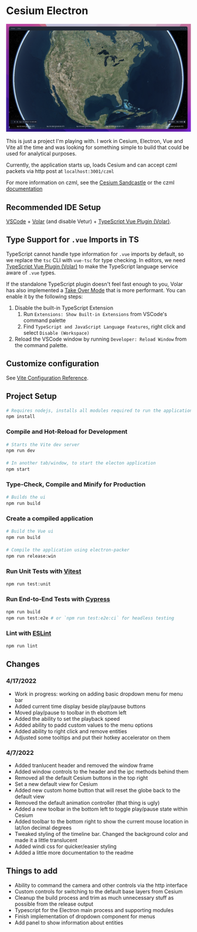 # Cesium Electron

![Cesium Electron!](./screenshot.png "Cesium Electron")

This is just a project I'm playing with. I work in Cesium, Electron, Vue and Vite all the time and was looking for something simple to build that could be used for analytical purposes.

Currently, the application starts up, loads Cesium and can accept czml packets via http post at `localhost:3001/czml`

For more information on czml, see the [Cesium Sandcastle](https://sandcastle.cesium.com/) or the czml [documentation](https://github.com/AnalyticalGraphicsInc/czml-writer/wiki/CZML-Guide)

## Recommended IDE Setup

[VSCode](https://code.visualstudio.com/) + [Volar](https://marketplace.visualstudio.com/items?itemName=johnsoncodehk.volar) (and disable Vetur) + [TypeScript Vue Plugin (Volar)](https://marketplace.visualstudio.com/items?itemName=johnsoncodehk.vscode-typescript-vue-plugin).

## Type Support for `.vue` Imports in TS

TypeScript cannot handle type information for `.vue` imports by default, so we replace the `tsc` CLI with `vue-tsc` for type checking. In editors, we need [TypeScript Vue Plugin (Volar)](https://marketplace.visualstudio.com/items?itemName=johnsoncodehk.vscode-typescript-vue-plugin) to make the TypeScript language service aware of `.vue` types.

If the standalone TypeScript plugin doesn't feel fast enough to you, Volar has also implemented a [Take Over Mode](https://github.com/johnsoncodehk/volar/discussions/471#discussioncomment-1361669) that is more performant. You can enable it by the following steps:

1. Disable the built-in TypeScript Extension
   1. Run `Extensions: Show Built-in Extensions` from VSCode's command palette
   2. Find `TypeScript and JavaScript Language Features`, right click and select `Disable (Workspace)`
2. Reload the VSCode window by running `Developer: Reload Window` from the command palette.

## Customize configuration

See [Vite Configuration Reference](https://vitejs.dev/config/).

## Project Setup

```sh
# Requires nodejs, installs all modules required to run the application
npm install
```

### Compile and Hot-Reload for Development

```sh
# Starts the Vite dev server
npm run dev

# In another tab/window, to start the electon application
npm start
```

### Type-Check, Compile and Minify for Production

```sh
# Builds the ui
npm run build
```

### Create a compiled application

```sh
# Build the Vue ui
npm run build

# Compile the application using electron-packer
npm run release:win
```

### Run Unit Tests with [Vitest](https://vitest.dev/)

```sh
npm run test:unit
```

### Run End-to-End Tests with [Cypress](https://www.cypress.io/)

```sh
npm run build
npm run test:e2e # or `npm run test:e2e:ci` for headless testing
```

### Lint with [ESLint](https://eslint.org/)

```sh
npm run lint
```

## Changes

### 4/17/2022
- Work in progress: working on adding basic dropdown menu for menu bar
- Added current time display beside play/pause buttons
- Moved play/pause to toolbar in th ebottom left
- Added the ability to set the playback speed
- Added ability to padd custom values to the menu options
- Added ability to right click and remove entities
- Adjusted some tooltips and put their hotkey accelerator on them

### 4/7/2022

- Added tranlucent header and removed the window frame
- Added window controls to the header and the ipc methods behind them
- Removed all the default Cesium buttons in the top right
- Set a new default view for Cesium
- Added new custom home button that will reset the globe back to the default view
- Removed the default animation controller (that thing is ugly)
- Added a new toolbar in the bottom left to toggle play/pause state within Cesium
- Added toolbar to the bottom right to show the current mouse location in lat/lon decimal degrees
- Tweaked styling of the timeline bar. Changed the background color and made it a little translucent
- Added windi css for quicker/easier styling
- Added a little more documentation to the readme

## Things to add

- Ability to command the camera and other controls via the http interface
- Custom controls for switching to the default base layers from Cesium
- Cleanup the build process and trim as much unnecessary stuff as possible from the release output
- Typescript for the Electron main process and supporting modules
- Finish implementation of dropdown component for menus
- Add panel to show information about entities